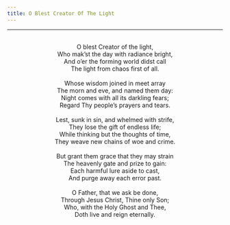 ```yaml
---
title: O Blest Creator Of The Light
---
```


---
<center>
<br/>
O blest Creator of the light,<br/>
Who mak’st the day with radiance bright,<br/>
And o’er the forming world didst call<br/>
The light from chaos first of all.<br/>
<br/>
Whose wisdom joined in meet array<br/>
The morn and eve, and named them day:<br/>
Night comes with all its darkling fears;<br/>
Regard Thy people’s prayers and tears.<br/>
<br/>
Lest, sunk in sin, and whelmed with strife,<br/>
They lose the gift of endless life;<br/>
While thinking but the thoughts of time,<br/>
They weave new chains of woe and crime.<br/>
<br/>
But grant them grace that they may strain<br/>
The heavenly gate and prize to gain:<br/>
Each harmful lure aside to cast,<br/>
And purge away each error past.<br/>
<br/>
O Father, that we ask be done,<br/>
Through Jesus Christ, Thine only Son;<br/>
Who, with the Holy Ghost and Thee,<br/>
Doth live and reign eternally.<br/>

</center>